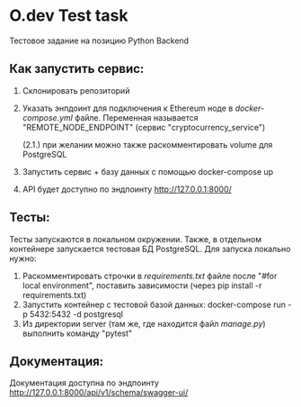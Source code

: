 # O.dev Test task
Тестовое задание на позицию Python Backend

## Как запустить сервис:
1. Склонировать репозиторий
2. Указать энпдоинт для подключения к Ethereum ноде в *docker-compose.yml* файле. 
Переменная называется "REMOTE_NODE_ENDPOINT" (сервис "cryptocurrency_service")
   
    (2.1.) при желании можно также раскомментировать volume для PostgreSQL
3. Запустить сервис + базу данных с помощью docker-compose up
4. API будет доступно по эндпоинту http://127.0.0.1:8000/

## Тесты:
Тесты запускаются в локальном окружении. Также, в отдельном контейнере запускается тестовая БД PostgreSQL. 
Для запуска локально нужно:
1. Раскомментировать строчки в *requirements.txt* файле после "#for local environment", поставить зависимости (через pip install -r requirements.txt)
2. Запустить контейнер с тестовой базой данных: docker-compose run  -p 5432:5432 -d postgresql
3. Из директории server (там же, где находится файл *manage.py*) выполнить команду "pytest"


## Документация:
Документация доступна по эндпоинту http://127.0.0.1:8000/api/v1/schema/swagger-ui/
